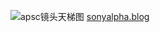 ![apsc镜头天梯图](https://tuil-1319256176.cos.ap-shanghai.myqcloud.com/undefined202405291127308.png)
[sonyalpha.blog](https://sonyalpha.blog/2020/03/02/which-lenses-are-the-sharpest-for-a-a6xxx/)

